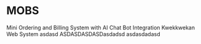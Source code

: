 # MOBS
Mini Ordering and Billing System with AI Chat Bot Integration
Kwekkwekan Web System
asdasd
ASDASDASDASDasdadsd
asdasdadasd
